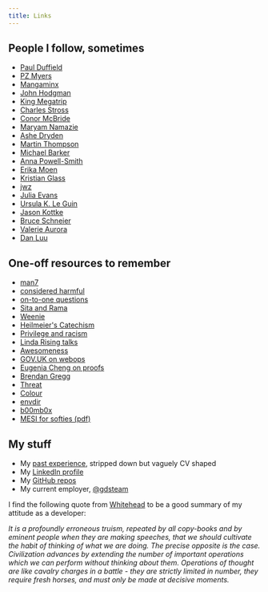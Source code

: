 ```yaml
---
title: Links
---
```


## People I follow, sometimes

* [Paul Duffield](http://www.paulduffield.co.uk/)
* [PZ Myers](http://freethoughtblogs.com/pharyngula/)
* [Mangaminx](https://www.youtube.com/user/TheRPGMinx/about)
* [John Hodgman](http://www.maximumfun.org/shows/judge-john-hodgman)
* [King Megatrip](http://megatrip.blogspot.co.uk/)
* [Charles Stross](http://www.antipope.org/charlie/blog-static/)
* [Conor McBride](https://twitter.com/pigworker)
* [Maryam Namazie](http://freethoughtblogs.com/maryamnamazie/)
* [Ashe Dryden](https://twitter.com/ashedryden)
* [Martin Thompson](http://mechanical-sympathy.blogspot.co.uk/)
* [Michael Barker](http://bad-concurrency.blogspot.co.uk) 
* [Anna Powell-Smith](http://anna.ps/)
* [Erika Moen](http://www.erikamoen.com/blog/)
* [Kristian Glass](https://twitter.com/doismellburning)
* [jwz](https://www.jwz.org/blog/)
* [Julia Evans](http://jvns.ca/)
* [Ursula K. Le Guin](http://www.ursulakleguin.com/)
* [Jason Kottke](http://kottke.org/)
* [Bruce Schneier](https://www.schneier.com/)
* [Valerie Aurora](http://valerieaurora.org/)
* [Dan Luu](http://danluu.com/)

## One-off resources to remember

* [man7](http://man7.org/)
* [considered harmful](http://harmful.cat-v.org/)
* [on-to-one questions](http://jasonevanish.com/2014/05/29/101-questions-to-ask-in-1-on-1s/)
* [Sita and Rama](http://citeseerx.ist.psu.edu/viewdoc/download?doi=10.1.1.363.1058&rep=rep1&type=pdf)
* [Weenie](https://www.youtube.com/watch?v=qEJuTj_0tfU)
* [Heilmeier's Catechism](http://cseweb.ucsd.edu/~ddahlstr/misc/heilmeier.html)
* [Privilege and racism](https://thsppl.com/i-racist-538512462265)
* [Linda Rising talks](http://www.infoq.com/author/Linda-Rising)
* [Awesomeness](https://github.com/bayandin/awesome-awesomeness)
* [GOV.UK on webops](https://www.gov.uk/service-manual/operations/web-operations-stories.html)
* [Eugenia Cheng on proofs](http://cheng.staff.shef.ac.uk/proofguide/)
* [Brendan Gregg](http://www.brendangregg.com/)
* [Threat](https://ssd.eff.org/en/module/introduction-threat-modeling)
* [Colour](http://paletton.com/)
* [envdir](http://cr.yp.to/daemontools/envdir.html)
* [b00mb0x](http://www.bmbx.org/)
* [MESI for softies (pdf)](http://www.puppetmastertrading.com/images/hwViewForSwHackers.pdf)

## My stuff

* My [past experience](cv.html), stripped down but vaguely CV shaped
* My [LinkedIn profile](https://www.linkedin.com/in/ben-hyland-332a683)
* My [GitHub repos](https://github.com/benhyland?tab=repositories)
* My current employer, [\@gdsteam](https://twitter.com/gdsteam)

I find the following quote from [Whitehead](https://en.wikipedia.org/wiki/Alfred_North_Whitehead) to be a good summary of my attitude as a developer:

*It is a profoundly erroneous truism, repeated by all copy-books and by eminent people when they are making speeches, that we should cultivate the habit of thinking of what we are doing. The precise opposite is the case. Civilization advances by extending the number of important operations which we can perform without thinking about them. Operations of thought are like cavalry charges in a battle - they are strictly limited in number, they require fresh horses, and must only be made at decisive moments.*
